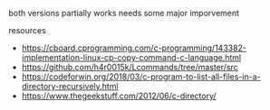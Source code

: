 both versions partially works
needs some major imporvement

resources
- https://cboard.cprogramming.com/c-programming/143382-implementation-linux-cp-copy-command-c-language.html
- https://github.com/h4r0015k/Lcommands/tree/master/src
- https://codeforwin.org/2018/03/c-program-to-list-all-files-in-a-directory-recursively.html
- https://www.thegeekstuff.com/2012/06/c-directory/